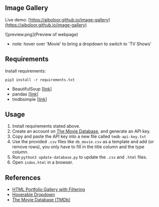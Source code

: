 ## Image Gallery

Live demo: [https://ajboloor.github.io/image-gallery](https://ajboloor.github.io/image-gallery)

![preview.png](Preview of webpage)

- note: hover over 'Movie' to bring a dropdown to switch to 'TV Shows'


## Requirements

Install requirements:
```
pip3 install -r requirements.txt
```

- BeautifulSoup [[link](https://www.crummy.com/software/BeautifulSoup/bs4/doc/)]
- pandas [[link](https://pandas.pydata.org/)]
- tmdbsimple [[link](https://github.com/celiao/tmdbsimple)]

## Usage
1. Install requirements stated above.
2. Create an account on [The Movie Database](https://www.themoviedb.org/account/signup), and generate an API key.
3. Copy and paste the API key into a new file called `tmdb-api-key.txt`
4. Use the provided `.csv` files like `db_movie.csv` as a template and add (or remove rows), you only have to fill in the title column and the type column.
5. Run `python3 update-database.py` to update the `.csv` and `.html` files.
6. Open `index.html` in a browser.

## References
- [HTML Portfolio Gallery with Filtering](https://www.w3schools.com/howto/howto_js_portfolio_filter.asp)
- [Hoverable Dropdown](https://www.w3schools.com/howto/howto_css_dropdown.asp)
- [The Movie Database (TMDb)](https://www.themoviedb.org/)
